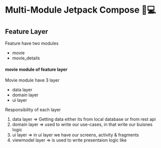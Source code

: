# Multi-Module Jetpack Compose 🚀💻

## Feature Layer
Feature have two modules
- movie
- movie_details

#### movie module of feature layer
Movie module have 3 layer
- data layer 
- domain layer
- ui layer

Responsibility of each layer
1. data layer => Getting data either its from local database or from rest api
2. domain layer => used to write our use-cases, in that write our buisnes logic
3. ui layer => in ui layer we have our screens, activity & fragments
4. viewmodel layer => is used to write presentaion logic like